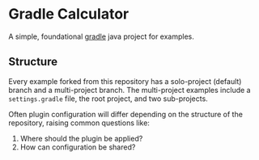 # Gradle Calculator

A simple, foundational [gradle](https://gradle.org/) java project for examples.

## Structure

Every example forked from this repository has a solo-project (default) branch
and a multi-project branch. The multi-project examples include a
`settings.gradle` file, the root project, and two sub-projects.

Often plugin configuration will differ depending on the structure of the
repository, raising common questions like:

1. Where should the plugin be applied?
2. How can configuration be shared?
